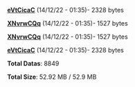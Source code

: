 [**eVtCicaC**](/data/eVtCicaC.txt) (14/12/22 - 01:35)- 2328 bytes

[**XNvrwCQq**](/data/XNvrwCQq.txt) (14/12/22 - 01:35)- 1527 bytes

[**XNvrwCQq**](/data/XNvrwCQq.txt) (14/12/22 - 01:35)- 1527 bytes

[**eVtCicaC**](/data/eVtCicaC.txt) (14/12/22 - 01:35)- 2328 bytes

**Total Datas**: 8849

**Total Size**: 52.92 MB / 52.9 MB